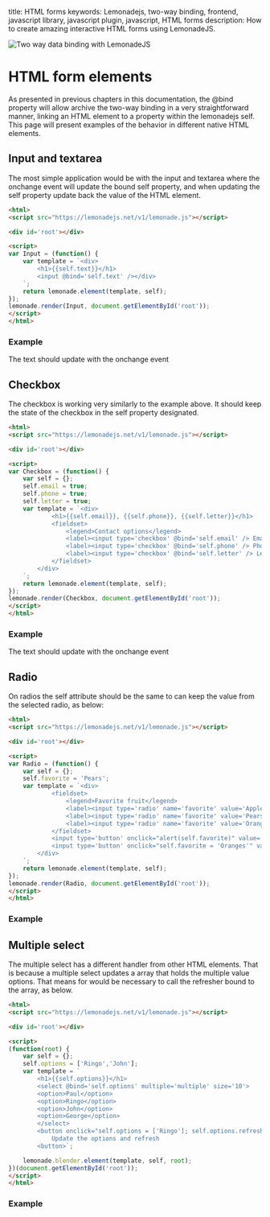 title: HTML forms
keywords: Lemonadejs, two-way binding, frontend, javascript library, javascript plugin, javascript, HTML forms
description: How to create amazing interactive HTML forms using LemonadeJS.

![Two way data binding with LemonadeJS](img/forms.png)

HTML form elements
==================

As presented in previous chapters in this documentation, the @bind property will allow archive the two-way binding in a very straightforward manner, linking an HTML element to a property within the lemonadejs self. This page will present examples of the behavior in different native HTML elements.  
  

Input and textarea
------------------

The most simple application would be with the input and textarea where the onchange event will update the bound self property, and when updating the self property update back the value of the HTML element.  
  
```html
<html>
<script src="https://lemonadejs.net/v1/lemonade.js"></script>

<div id='root'></div>

<script>
var Input = (function() {
    var template = `<div>
        <h1>{{self.text}}</h1>
        <input @bind='self.text' /></div>
    `;
    return lemonade.element(template, self);
});
lemonade.render(Input, document.getElementById('root'));
</script>
</html>
```

### Example

The text should update with the onchange event

  
  

Checkbox
--------

The checkbox is working very similarly to the example above. It should keep the state of the checkbox in the self property designated.  
  
```html
<html>
<script src="https://lemonadejs.net/v1/lemonade.js"></script>

<div id='root'></div>

<script>
var Checkbox = (function() {
    var self = {};
    self.email = true;
    self.phone = true;
    self.letter = true;
    var template = `<div>
            <h1>{{self.email}}, {{self.phone}}, {{self.letter}}</h1>
            <fieldset>
                <legend>Contact options</legend>
                <label><input type='checkbox' @bind='self.email' /> Email</label>
                <label><input type='checkbox' @bind='self.phone' /> Phone</label>
                <label><input type='checkbox' @bind='self.letter' /> Letter</label>
            </fieldset>
        </div>
    `;
    return lemonade.element(template, self);
});
lemonade.render(Checkbox, document.getElementById('root'));
</script>
</html>
```

### Example

The text should update with the onchange event

  
  

Radio
-----

On radios the self attribute should be the same to can keep the value from the selected radio, as below:  
  
```html
<html>
<script src="https://lemonadejs.net/v1/lemonade.js"></script>

<div id='root'></div>

<script>
var Radio = (function() {
    var self = {};
    self.favorite = 'Pears';
    var template = `<div>
            <fieldset>
                <legend>Favorite fruit</legend>
                <label><input type='radio' name='favorite' value='Apples' @bind='self.favorite' /> Apples</label>
                <label><input type='radio' name='favorite' value='Pears' @bind='self.favorite' /> Pears</label>
                <label><input type='radio' name='favorite' value='Oranges' @bind='self.favorite' /> Oranges</label>
            </fieldset>
            <input type='button' onclick="alert(self.favorite)" value='Get' />
            <input type='button' onclick="self.favorite = 'Oranges'" value='Set (Oranges)' />
        </div>
    `;
    return lemonade.element(template, self);
});
lemonade.render(Radio, document.getElementById('root'));
</script>
</html>
```

### Example

  
  

Multiple select
---------------

The multiple select has a different handler from other HTML elements. That is because a multiple select updates a array that holds the multiple value options. That means for would be necessary to call the refresher bound to the array, as below.  
  
```html
<html>
<script src="https://lemonadejs.net/v1/lemonade.js"></script>

<div id='root'></div>

<script>
(function(root) {
    var self = {};
    self.options = ['Ringo','John'];
    var template = `
        <h1>{{self.options}}</h1>
        <select @bind='self.options' multiple='multiple' size='10'>
        <option>Paul</option>
        <option>Ringo</option>
        <option>John</option>
        <option>George</option>
        </select>
        <button onclick="self.options = ['Ringo']; self.options.refresh()">
            Update the options and refresh
        <button>`;

    lemonade.blender.element(template, self, root);
})(document.getElementById('root'));
</script>
</html>
```

### Example